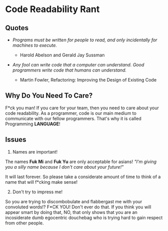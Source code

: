 # Code Readability Rant

## Quotes

* *Programs must be written for people to read, and only incidentally for machines to execute.* 
  - Harold Abelson and Gerald Jay Sussman

* *Any fool can write code that a computer can understand. Good programmers write code that humans can understand.* 
  - Martin Fowler, Refactoring: Improving the Design of Existing Code


## Why Do You Need To Care?

F*ck you man! If you care for your team, then you need to care about your code readability.
As a programmer, code is our main medium to communicate with our fellow programmers.
That's why it is called Programming **LANGUAGE**!


## Issues

1. Names are important!

  The names **Fuk Mi** and **Fuk Yu** are only acceptable for asians!
  *"I'm giving you a silly name because I don't care about your future!"*
  
  It will last forever. So please take a considerate amount of time to think of a
  name that will f*cking make sense!
  

2. Don't try to impress me!

  So you are trying to discombobulate and flabbergast me with your convoluted words!?
  F*CK YOU! Don't ever do that. If you think you will appear smart by doing that, NO,
  that only shows that you are an incosiderate dumb egocentric douchebag who is trying hard
  to gain respect from other people.
